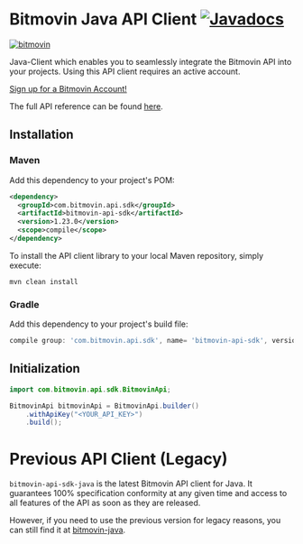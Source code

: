 # Bitmovin Java API Client [![Javadocs](https://www.javadoc.io/badge/com.bitmovin.api.sdk/bitmovin-api-sdk.svg)](https://www.javadoc.io/doc/com.bitmovin.api.sdk/bitmovin-api-sdk)

[![bitmovin](http://bitmovin-a.akamaihd.net/webpages/bitmovin-logo-github.png)](http://www.bitmovin.com)

Java-Client which enables you to seamlessly integrate the Bitmovin API into your projects. Using this API client requires an active account.

[Sign up for a Bitmovin Account!](https://dashboard.bitmovin.com/signup)

The full API reference can be found [here](https://bitmovin.com/docs).

## Installation

### Maven

Add this dependency to your project's POM:

```xml
<dependency>
  <groupId>com.bitmovin.api.sdk</groupId>
  <artifactId>bitmovin-api-sdk</artifactId>
  <version>1.23.0</version>
  <scope>compile</scope>
</dependency>
```

To install the API client library to your local Maven repository, simply execute:

```shell
mvn clean install
```

### Gradle

Add this dependency to your project's build file:

```groovy
compile group: 'com.bitmovin.api.sdk', name= 'bitmovin-api-sdk', version: '1.23.0'
```

## Initialization

```java
import com.bitmovin.api.sdk.BitmovinApi;

BitmovinApi bitmovinApi = BitmovinApi.builder()
    .withApiKey("<YOUR_API_KEY>")
    .build();
```

# Previous API Client (Legacy)

`bitmovin-api-sdk-java` is the latest Bitmovin API client for Java. It guarantees 100% specification conformity at any given time and access to all features of the API as soon as they are released. 

However, if you need to use the previous version for legacy reasons, you can still find it at [bitmovin-java](https://github.com/bitmovin/bitmovin-java). 